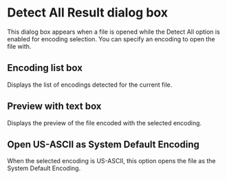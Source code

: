 # Detect All Result dialog box

This dialog box appears when a file is opened while the Detect All option is enabled for encoding selection. You can specify an encoding to open the file with.

## Encoding list box

Displays the list of encodings detected for the current file.

## Preview with text box

Displays the preview of the file encoded with the selected encoding.

## Open US-ASCII as System Default Encoding

When the selected encoding is US-ASCII, this option opens the file as the System Default Encoding.

